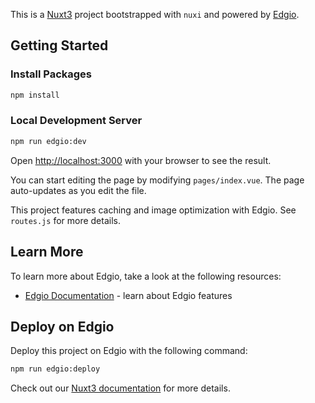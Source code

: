 This is a [Nuxt3](https://nuxtjs.org/) project bootstrapped with `nuxi` and powered by [Edgio](https://edg.io).

## Getting Started

### Install Packages

```bash
npm install
```

### Local Development Server

```bash
npm run edgio:dev
```

Open [http://localhost:3000](http://localhost:3000) with your browser to see the result.

You can start editing the page by modifying `pages/index.vue`. The page auto-updates as you edit the file.

This project features caching and image optimization with Edgio. See `routes.js` for more details.

## Learn More

To learn more about Edgio, take a look at the following resources:

- [Edgio Documentation](https://docs.edg.io) - learn about Edgio features

## Deploy on Edgio

Deploy this project on Edgio with the following command:

```bash
npm run edgio:deploy
```

Check out our [Nuxt3 documentation](https://docs.edg.io/applications/v7/sites_frameworks/getting_started/nuxt3) for more details.
